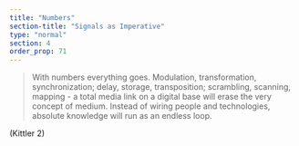 ```yaml
---
title: "Numbers"
section-title: "Signals as Imperative"
type: "normal"
section: 4
order_prop: 71
---
```


> With numbers everything goes. Modulation, transformation, synchronization; 
> delay, storage, transposition; scrambling, scanning, mapping - a total media 
> link on a digital base will erase the very concept of medium. Instead of 
> wiring people and technologies, absolute knowledge will run as an endless loop. 

(Kittler 2)
